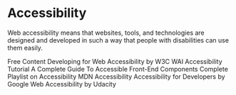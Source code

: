 # Accessibility

Web accessibility means that websites, tools, and technologies are designed and developed in such a way that people with disabilities can use them easily.

<ResourceGroupTitle>Free Content</ResourceGroupTitle>
<BadgeLink badgeText='Read' colorScheme='yellow' href='https://www.w3.org/WAI/tips/developing/'>Developing for Web Accessibility by W3C WAI</BadgeLink>
<BadgeLink badgeText='Read' colorScheme='yellow' href='https://www.w3schools.com/accessibility/index.php'>Accessibility Tutorial</BadgeLink>
<BadgeLink badgeText='Read' colorScheme='yellow' href='https://www.smashingmagazine.com/2021/03/complete-guide-accessible-front-end-components/'>A Complete Guide To Accessible Front-End Components</BadgeLink>
<BadgeLink badgeText='Watch' href='https://youtube.com/playlist?list=PLNYkxOF6rcICWx0C9LVWWVqvHlYJyqw7g'>Complete Playlist on Accessibility</BadgeLink>
<BadgeLink badgeText='Read' colorScheme='yellow' href='https://developer.mozilla.org/en-US/docs/Web/Accessibility'>MDN Accessibility</BadgeLink>
<BadgeLink badgeText='Read' colorScheme='yellow' href='https://web.dev/accessibility'>Accessibility for Developers by Google</BadgeLink>
<BadgeLink badgeText='Course' colorScheme='green' href='https://www.udacity.com/course/web-accessibility--ud891'>Web Accessibility by Udacity</BadgeLink>
